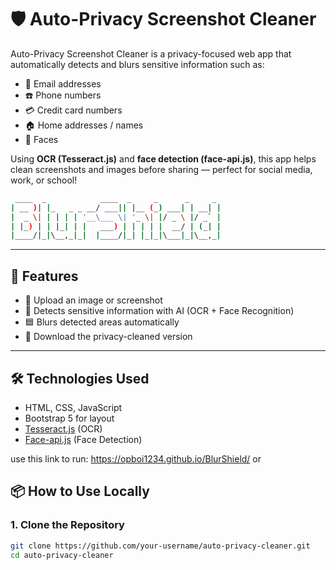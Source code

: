 # 🛡️ Auto-Privacy Screenshot Cleaner

Auto-Privacy Screenshot Cleaner is a privacy-focused web app that automatically detects and blurs sensitive information such as:

- 📧 Email addresses  
- ☎️ Phone numbers  
- 💳 Credit card numbers  
- 🏠 Home addresses / names  
- 🙂 Faces

Using **OCR (Tesseract.js)** and **face detection (face-api.js)**, this app helps clean screenshots and images before sharing — perfect for social media, work, or school!

```bash
 ____  _            ____  _     _      _     _ 
| __ )| |_   _ _ __/ ___|| |__ (_) ___| | __| |
|  _ \| | | | | '__\___ \| '_ \| |/ _ \ |/ _` |
| |_) | | |_| | |   ___) | | | | |  __/ | (_| |
|____/|_|\__,_|_|  |____/|_| |_|_|\___|_|\__,_|
```
---

## 🚀 Features

- 📸 Upload an image or screenshot
- 🧠 Detects sensitive information with AI (OCR + Face Recognition)
- 🟦 Blurs detected areas automatically
- 💾 Download the privacy-cleaned version

---

## 🛠️ Technologies Used

- HTML, CSS, JavaScript
- Bootstrap 5 for layout
- [Tesseract.js](https://github.com/naptha/tesseract.js) (OCR)
- [Face-api.js](https://github.com/justadudewhohacks/face-api.js) (Face Detection)

use this link to run: https://opboi1234.github.io/BlurShield/
or
## 📦 How to Use Locally

### 1. Clone the Repository

```bash
git clone https://github.com/your-username/auto-privacy-cleaner.git
cd auto-privacy-cleaner
